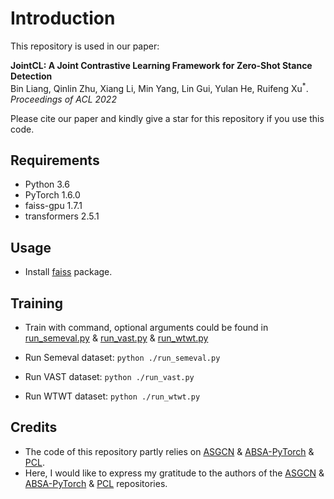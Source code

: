 # Introduction
This repository is used in our paper:  
  
<!-- [**Jointly Learning Aspect-Focused and Inter-Aspect Relations with Graph Convolutional Networks for Aspect Sentiment Analysis**](https://www.aclweb.org/anthology/2020.coling-main.13/) -->
**JointCL: A Joint Contrastive Learning Framework for Zero-Shot Stance Detection**
<br>
Bin Liang, Qinlin Zhu, Xiang Li, Min Yang, Lin Gui, Yulan He, Ruifeng Xu<sup>\*</sup>. *Proceedings of ACL 2022*

Please cite our paper and kindly give a star for this repository if you use this code.

## Requirements

* Python 3.6
* PyTorch 1.6.0
* faiss-gpu 1.7.1
* transformers 2.5.1


## Usage

* Install [faiss](https://github.com/facebookresearch/faiss) package.

## Training
* Train with command, optional arguments could be found in [run_semeval.py](/run_semeval.py) \& [run_vast.py](/run_vast.py) \& [run_wtwt.py](/run_wtwt.py)


* Run Semeval dataset: ```python ./run_semeval.py```

* Run VAST dataset: ```python ./run_vast.py```

* Run WTWT dataset: ```python ./run_wtwt.py```



<!-- ## Citation

The BibTex of the citation is as follow:

```bibtex
@inproceedings{liang-etal-2020-jointly,
    title = "Jointly Learning Aspect-Focused and Inter-Aspect Relations with Graph Convolutional Networks for Aspect Sentiment Analysis",
    author = "Liang, Bin  and
      Yin, Rongdi  and
      Gui, Lin  and
      Du, Jiachen  and
      Xu, Ruifeng",
    booktitle = "Proceedings of the 28th International Conference on Computational Linguistics",
    month = dec,
    year = "2020",
    address = "Barcelona, Spain (Online)",
    publisher = "International Committee on Computational Linguistics",
    url = "https://www.aclweb.org/anthology/2020.coling-main.13",
    pages = "150--161",
    abstract = "In this paper, we explore a novel solution of constructing a heterogeneous graph for each instance by leveraging aspect-focused and inter-aspect contextual dependencies for the specific aspect and propose an Interactive Graph Convolutional Networks (InterGCN) model for aspect sentiment analysis. Specifically, an ordinary dependency graph is first constructed for each sentence over the dependency tree. Then we refine the graph by considering the syntactical dependencies between contextual words and aspect-specific words to derive the aspect-focused graph. Subsequently, the aspect-focused graph and the corresponding embedding matrix are fed into the aspect-focused GCN to capture the key aspect and contextual words. Besides, to interactively extract the inter-aspect relations for the specific aspect, an inter-aspect GCN is adopted to model the representations learned by aspect-focused GCN based on the inter-aspect graph which is constructed by the relative dependencies between the aspect words and other aspects. Hence, the model can be aware of the significant contextual and aspect words when interactively learning the sentiment features for a specific aspect. Experimental results on four benchmark datasets illustrate that our proposed model outperforms state-of-the-art methods and substantially boosts the performance in comparison with BERT.",
}
```
 -->

## Credits

* The code of this repository partly relies on [ASGCN](https://github.com/GeneZC/ASGCN) \& [ABSA-PyTorch](https://github.com/songyouwei/ABSA-PyTorch) \& [PCL](https://github.com/salesforce/PCL). 
* Here, I would like to express my gratitude to the authors of the [ASGCN](https://github.com/GeneZC/ASGCN) \& [ABSA-PyTorch](https://github.com/songyouwei/ABSA-PyTorch) \& [PCL](https://github.com/salesforce/PCL) repositories.

